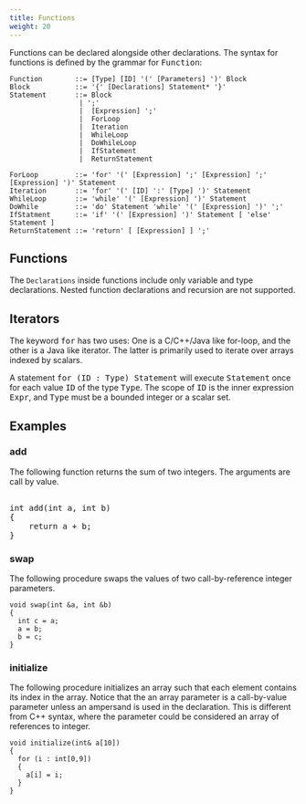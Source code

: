 ```yaml
---
title: Functions
weight: 20
---
```


Functions can be declared alongside other declarations. The syntax for functions is defined by the grammar for <tt>Function</tt>:

``` EBNF
Function        ::= [Type] [ID] '(' [Parameters] ')' Block 
Block	        ::= '{' [Declarations] Statement* '}'
Statement       ::= Block
                 | ';'
                 |  [Expression] ';'
                 |  ForLoop
                 |  Iteration
                 |  WhileLoop 
                 |  DoWhileLoop 
                 |  IfStatement 
                 |  ReturnStatement

ForLoop	        ::= 'for' '(' [Expression] ';' [Expression] ';' [Expression] ')' Statement 
Iteration	    ::= 'for' '(' [ID] ':' [Type] ')' Statement
WhileLoop       ::= 'while' '(' [Expression] ')' Statement
DoWhile         ::= 'do' Statement 'while' '(' [Expression] ')' ';'
IfStatment      ::= 'if' '(' [Expression] ')' Statement [ 'else' Statement ]
ReturnStatement ::= 'return' [ [Expression] ] ';'
```

## Functions

The `Declarations` inside functions include only variable and type declarations. Nested function declarations and recursion are not supported.

## Iterators

The keyword <tt>for</tt> has two uses: One is a C/C++/Java like for-loop, and the other is a Java like iterator. The latter is primarily used to iterate over arrays indexed by scalars.

A statement <tt>for (ID : Type) Statement</tt> will execute <tt>Statement</tt> once for each value <tt>ID</tt> of the type <tt>Type</tt>. The scope of <tt>ID</tt> is the inner expression <tt>Expr</tt>, and <tt>Type</tt> must be a bounded integer or a scalar set.

## Examples

### add

The following function returns the sum of two integers. The arguments are call by value.

<pre> 
int add(int a, int b)
{
    return a + b; 
}
</pre>

### swap

The following procedure swaps the values of two call-by-reference integer parameters.

```
void swap(int &a, int &b) 
{
  int c = a;
  a = b;
  b = c;
}
```

### initialize

The following procedure initializes an array such that each element contains its index in the array. Notice that the an array parameter is a call-by-value parameter unless an ampersand is used in the declaration. This is different from C++ syntax, where the parameter could be considered an array of references to integer.

```
void initialize(int& a[10])
{
  for (i : int[0,9]) 
  {
    a[i] = i;
  }
}
```
